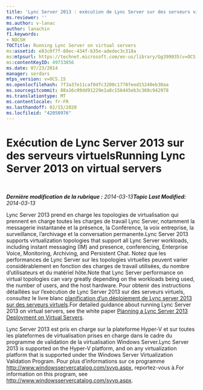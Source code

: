 ```yaml
---
title: 'Lync Server 2013 : exécution de Lync Server sur des serveurs virtuels'
ms.reviewer: ''
ms.author: v-lanac
author: lanachin
f1.keywords:
- NOCSH
TOCTitle: Running Lync Server on virtual servers
ms:assetid: e83c0f7f-88ec-434f-b35e-adedec3c318a
ms:mtpsurl: https://technet.microsoft.com/en-us/library/Gg399035(v=OCS.15)
ms:contentKeyID: 49733856
ms.date: 07/23/2014
manager: serdars
mtps_version: v=OCS.15
ms.openlocfilehash: 7f3a37e11caf0dfc3200c1778feed15240eb30aa
ms.sourcegitcommit: 88a16c09dd91229e1a8c156445eb3c360c942978
ms.translationtype: MT
ms.contentlocale: fr-FR
ms.lasthandoff: 02/15/2020
ms.locfileid: "42050976"
---
```

<div data-xmlns="http://www.w3.org/1999/xhtml">

<div class="topic" data-xmlns="http://www.w3.org/1999/xhtml" data-msxsl="urn:schemas-microsoft-com:xslt" data-cs="http://msdn.microsoft.com/">

<div data-asp="http://msdn2.microsoft.com/asp">

# <a name="running-lync-server-2013-on-virtual-servers"></a><span data-ttu-id="4935f-102">Exécution de Lync Server 2013 sur des serveurs virtuels</span><span class="sxs-lookup"><span data-stu-id="4935f-102">Running Lync Server 2013 on virtual servers</span></span>

</div>

<div id="mainSection">

<div id="mainBody">

<span> </span>

<span data-ttu-id="4935f-103">_**Dernière modification de la rubrique :** 2014-03-13_</span><span class="sxs-lookup"><span data-stu-id="4935f-103">_**Topic Last Modified:** 2014-03-13_</span></span>

<span data-ttu-id="4935f-104">Lync Server 2013 prend en charge les topologies de virtualisation qui prennent en charge toutes les charges de travail Lync Server, notamment la messagerie instantanée et la présence, la Conférence, la voix entreprise, la surveillance, l’archivage et la conversation permanente.</span><span class="sxs-lookup"><span data-stu-id="4935f-104">Lync Server 2013 supports virtualization topologies that support all Lync Server workloads, including instant messaging (IM) and presence, conferencing, Enterprise Voice, Monitoring, Archiving, and Persistent Chat.</span></span> <span data-ttu-id="4935f-105">Notez que les performances de Lync Server sur les topologies virtuelles peuvent varier considérablement en fonction des charges de travail utilisées, du nombre d’utilisateurs et du matériel hôte.</span><span class="sxs-lookup"><span data-stu-id="4935f-105">Note that Lync Server performance on virtual topologies can vary greatly depending on the workloads being used, the number of users, and the host hardware.</span></span> <span data-ttu-id="4935f-106">Pour obtenir des instructions détaillées sur l’exécution de Lync Server 2013 sur des serveurs virtuels, consultez le livre blanc [planification d’un déploiement de Lync server 2013 sur des serveurs virtuels](http://www.microsoft.com/download/details.aspx?id=41936).</span><span class="sxs-lookup"><span data-stu-id="4935f-106">For detailed guidance about running Lync Server 2013 on virtual servers, see the white paper [Planning a Lync Server 2013 Deployment on Virtual Servers](http://www.microsoft.com/download/details.aspx?id=41936).</span></span>

<span data-ttu-id="4935f-107">Lync Server 2013 est pris en charge sur la plateforme Hyper-V et sur toutes les plateformes de virtualisation prises en charge dans le cadre du programme de validation de la virtualisation Windows Server.</span><span class="sxs-lookup"><span data-stu-id="4935f-107">Lync Server 2013 is supported on the Hyper-V platform, and on any virtualization platform that is supported under the Windows Server Virtualization Validation Program.</span></span> <span data-ttu-id="4935f-108">Pour plus d’informations sur ce programme <http://www.windowsservercatalog.com/svvp.aspx>, reportez-vous à.</span><span class="sxs-lookup"><span data-stu-id="4935f-108">For information on this program, see <http://www.windowsservercatalog.com/svvp.aspx>.</span></span>

<div id="sectionSection0" class="section">

</div>

</div>

<span> </span>

</div>

</div>

</div>

